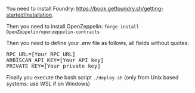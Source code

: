 You need to install Foundry: https://book.getfoundry.sh/getting-started/installation.

Then you need to install OpenZeppelin:
`forge install OpenZeppelin/openzeppelin-contracts`

Then you need to define your .env file as follows, all fields without quotes:
<pre>
RPC_URL=[Your RPC URL] 
ARBISCAN_API_KEY=[Your API key] 
PRIVATE_KEY=[Your private key]
</pre>

Finally you execute the bash script `./deploy.sh` (only from Unix based systems: use WSL if on Windows)